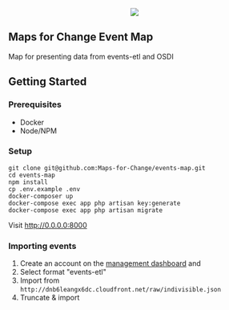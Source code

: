 <p align="center"><img src="https://cloud.githubusercontent.com/assets/25624431/24885399/ed475422-1de9-11e7-9f83-6d4ab65a1a3c.png"></p>

## Maps for Change Event Map

Map for presenting data from events-etl and OSDI

## Getting Started

### Prerequisites
* Docker
* Node/NPM

### Setup
```
git clone git@github.com:Maps-for-Change/events-map.git
cd events-map
npm install
cp .env.example .env
docker-composer up
docker-compose exec app php artisan key:generate
docker-compose exec app php artisan migrate
```

Visit http://0.0.0.0:8000

### Importing events
1. Create an account on the [management dashboard](http://0.0.0.0:8000/register) and 
2. Select format "events-etl"
3. Import from `http://dnb6leangx6dc.cloudfront.net/raw/indivisible.json`
4. Truncate & import

